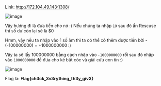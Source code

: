 Link: http://172.104.49.143:1308/

![image](https://user-images.githubusercontent.com/72268643/150110853-f98f5d12-ba7c-4449-8d0f-6efb661630ee.png)

Vậy hướng đi là đưa tiền cho nó :) Nếu chúng ta nhập `10` sau đó ấn Rescuse thì số dư còn lại sẽ là $0

Hmm, vậy nếu ta nhập vào 1 số âm thì ta có thể có thêm được tiền bởi -(-100000000) = +1000000000 :) 

Vậy ta sẽ lấy 100000000 bằng cách nhập vào `-1000000000` rồi sau đó nhập vào `1000000000` để đưa cho kẻ bắt cóc và giải cứu con tin :) 

![image](https://user-images.githubusercontent.com/72268643/150111836-d024a16a-87dc-419d-bf24-21e3366e1708.png)

Flag là: **Flag{ch3ck_3v3rything_th3y_giv3}** 
